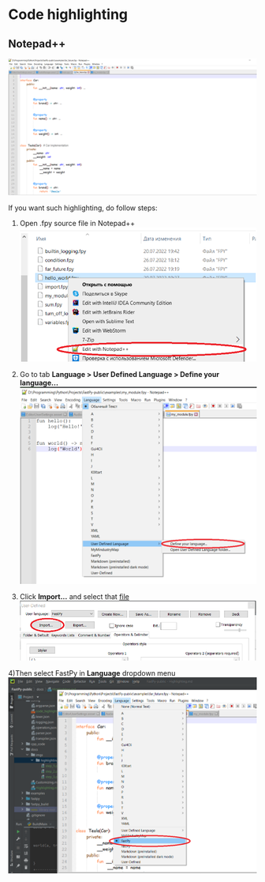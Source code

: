 # Code highlighting

## Notepad++

![](imgs/highlighting/img.png)

If you want such highlighting, do follow steps:

1) Open .fpy source file in Notepad++
   ![](imgs/highlighting/step_1.png)

2) Go to tab **Language > User Defined Language > Define your language...**
   ![](imgs/highlighting/step_2.png)

3) Click **Import...** and select that [file](../config/code_highlighting.xml)
   ![](imgs/highlighting/step_3.png)

4)Then select FastPy in **Language** dropdown menu
![](imgs/highlighting/step_4.png)